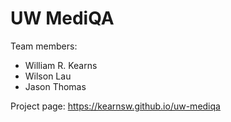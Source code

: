 
# UW MediQA
Team members:  
* William R. Kearns
* Wilson Lau  
* Jason Thomas

Project page: https://kearnsw.github.io/uw-mediqa


